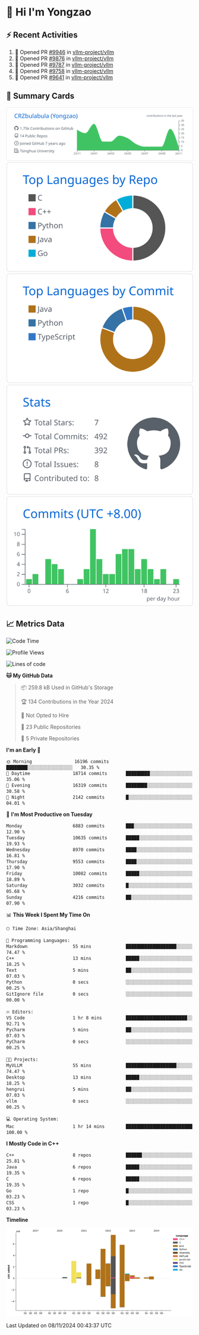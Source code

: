 # 👋 Hi I'm Yongzao

## ⚡ Recent Activities
<!--START_SECTION:activity-->
1. 💪 Opened PR [#9946](https://github.com/vllm-project/vllm/pull/9946) in [vllm-project/vllm](https://github.com/vllm-project/vllm)
2. 💪 Opened PR [#9876](https://github.com/vllm-project/vllm/pull/9876) in [vllm-project/vllm](https://github.com/vllm-project/vllm)
3. 💪 Opened PR [#9787](https://github.com/vllm-project/vllm/pull/9787) in [vllm-project/vllm](https://github.com/vllm-project/vllm)
4. 💪 Opened PR [#9758](https://github.com/vllm-project/vllm/pull/9758) in [vllm-project/vllm](https://github.com/vllm-project/vllm)
5. 💪 Opened PR [#9641](https://github.com/vllm-project/vllm/pull/9641) in [vllm-project/vllm](https://github.com/vllm-project/vllm)
<!--END_SECTION:activity-->

## 🎑 Summary Cards

[![](https://raw.githubusercontent.com/CRZbulabula/CRZbulabula/main/profile-summary-card-output/github/0-profile-details.svg)](https://github.com/vn7n24fzkq/github-profile-summary-cards)
[![](https://raw.githubusercontent.com/CRZbulabula/CRZbulabula/main/profile-summary-card-output/github/1-repos-per-language.svg)](https://github.com/vn7n24fzkq/github-profile-summary-cards) [![](https://raw.githubusercontent.com/CRZbulabula/CRZbulabula/main/profile-summary-card-output/github/2-most-commit-language.svg)](https://github.com/vn7n24fzkq/github-profile-summary-cards)
[![](https://raw.githubusercontent.com/CRZbulabula/CRZbulabula/main/profile-summary-card-output/github/3-stats.svg)](https://github.com/vn7n24fzkq/github-profile-summary-cards) [![](https://raw.githubusercontent.com/CRZbulabula/CRZbulabula/main/profile-summary-card-output/github/4-productive-time.svg)](https://github.com/vn7n24fzkq/github-profile-summary-cards)

## 📈 Metrics Data

<!--START_SECTION:waka-->
![Code Time](http://img.shields.io/badge/Code%20Time-721%20hrs%209%20mins-blue)

![Profile Views](http://img.shields.io/badge/Profile%20Views-1-blue)

![Lines of code](https://img.shields.io/badge/From%20Hello%20World%20I%27ve%20Written-31.2%20million%20lines%20of%20code-blue)

**🐱 My GitHub Data** 

> 📦 259.8 kB Used in GitHub's Storage 
 > 
> 🏆 134 Contributions in the Year 2024
 > 
> 🚫 Not Opted to Hire
 > 
> 📜 23 Public Repositories 
 > 
> 🔑 5 Private Repositories 
 > 
**I'm an Early 🐤** 

```text
🌞 Morning                16196 commits       ████████░░░░░░░░░░░░░░░░░   30.35 % 
🌆 Daytime                18714 commits       █████████░░░░░░░░░░░░░░░░   35.06 % 
🌃 Evening                16319 commits       ████████░░░░░░░░░░░░░░░░░   30.58 % 
🌙 Night                  2142 commits        █░░░░░░░░░░░░░░░░░░░░░░░░   04.01 % 
```
📅 **I'm Most Productive on Tuesday** 

```text
Monday                   6883 commits        ███░░░░░░░░░░░░░░░░░░░░░░   12.90 % 
Tuesday                  10635 commits       █████░░░░░░░░░░░░░░░░░░░░   19.93 % 
Wednesday                8970 commits        ████░░░░░░░░░░░░░░░░░░░░░   16.81 % 
Thursday                 9553 commits        ████░░░░░░░░░░░░░░░░░░░░░   17.90 % 
Friday                   10082 commits       █████░░░░░░░░░░░░░░░░░░░░   18.89 % 
Saturday                 3032 commits        █░░░░░░░░░░░░░░░░░░░░░░░░   05.68 % 
Sunday                   4216 commits        ██░░░░░░░░░░░░░░░░░░░░░░░   07.90 % 
```


📊 **This Week I Spent My Time On** 

```text
🕑︎ Time Zone: Asia/Shanghai

💬 Programming Languages: 
Markdown                 55 mins             ███████████████████░░░░░░   74.47 % 
C++                      13 mins             █████░░░░░░░░░░░░░░░░░░░░   18.25 % 
Text                     5 mins              ██░░░░░░░░░░░░░░░░░░░░░░░   07.03 % 
Python                   0 secs              ░░░░░░░░░░░░░░░░░░░░░░░░░   00.25 % 
GitIgnore file           0 secs              ░░░░░░░░░░░░░░░░░░░░░░░░░   00.00 % 

🔥 Editors: 
VS Code                  1 hr 8 mins         ███████████████████████░░   92.71 % 
Pycharm                  5 mins              ██░░░░░░░░░░░░░░░░░░░░░░░   07.03 % 
PyCharm                  0 secs              ░░░░░░░░░░░░░░░░░░░░░░░░░   00.25 % 

🐱‍💻 Projects: 
MyVLLM                   55 mins             ███████████████████░░░░░░   74.47 % 
Desktop                  13 mins             █████░░░░░░░░░░░░░░░░░░░░   18.25 % 
hengrui                  5 mins              ██░░░░░░░░░░░░░░░░░░░░░░░   07.03 % 
vllm                     0 secs              ░░░░░░░░░░░░░░░░░░░░░░░░░   00.25 % 

💻 Operating System: 
Mac                      1 hr 14 mins        █████████████████████████   100.00 % 
```

**I Mostly Code in C++** 

```text
C++                      8 repos             ██████░░░░░░░░░░░░░░░░░░░   25.81 % 
Java                     6 repos             █████░░░░░░░░░░░░░░░░░░░░   19.35 % 
C                        6 repos             █████░░░░░░░░░░░░░░░░░░░░   19.35 % 
Go                       1 repo              █░░░░░░░░░░░░░░░░░░░░░░░░   03.23 % 
CSS                      1 repo              █░░░░░░░░░░░░░░░░░░░░░░░░   03.23 % 
```



**Timeline**

![Lines of Code chart](https://raw.githubusercontent.com/CRZbulabula/CRZbulabula/main/assets/bar_graph.png)


 Last Updated on 08/11/2024 00:43:37 UTC
<!--END_SECTION:waka-->

